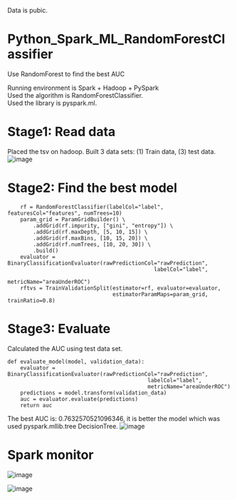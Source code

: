 Data is pubic.
# Python_Spark_ML_RandomForestClassifier
Use RandomForest to find the best AUC


Running environment is Spark + Hadoop + PySpark    
Used the algorithm is RandomForestClassifier.     
Used the library is pyspark.ml.    

# Stage1:  Read data
Placed the tsv on hadoop. Built 3 data sets: (1) Train data, (3) test data.
![image](https://user-images.githubusercontent.com/75282285/195733599-3eee52ba-5cc9-4009-b9b1-99300ea34679.png)


# Stage2: Find the best model
~~~
    rf = RandomForestClassifier(labelCol="label", featuresCol="features", numTrees=10)
    param_grid = ParamGridBuilder() \
        .addGrid(rf.impurity, ["gini", "entropy"]) \
        .addGrid(rf.maxDepth, [5, 10, 15]) \
        .addGrid(rf.maxBins, [10, 15, 20]) \
        .addGrid(rf.numTrees, [10, 20, 30]) \
        .build()
    evaluator = BinaryClassificationEvaluator(rawPredictionCol="rawPrediction",
                                              labelCol="label",
                                              metricName="areaUnderROC")
    rftvs = TrainValidationSplit(estimator=rf, evaluator=evaluator,
                                 estimatorParamMaps=param_grid, trainRatio=0.8)
~~~

# Stage3: Evaluate
Calculated the AUC using test data set. 
~~~
def evaluate_model(model, validation_data):
    evaluator = BinaryClassificationEvaluator(rawPredictionCol="rawPrediction",
                                            labelCol="label",
                                            metricName="areaUnderROC")
    predictions = model.transform(validation_data)
    auc = evaluator.evaluate(predictions)
    return auc
~~~
The best AUC is: 0.7632570521096346, it is better the model which was used pyspark.mllib.tree DecisionTree.
![image](https://user-images.githubusercontent.com/75282285/195732833-3313f096-033d-481b-8d3b-bb638facbb2a.png)


# Spark monitor

![image](https://user-images.githubusercontent.com/75282285/195733514-e300fbb5-b9d8-4322-8aac-a3e83395fa8c.png)

![image](https://user-images.githubusercontent.com/75282285/195733275-dccde786-d75b-4cac-b654-38e4c99313a7.png)



